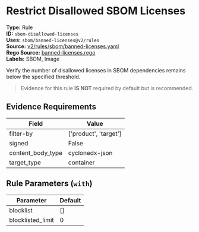 # Restrict Disallowed SBOM Licenses  
**Type:** Rule  
**ID:** `sbom-disallowed-licenses`  
**Uses:** `sbom/banned-licenses@v2/rules`  
**Source:** [v2/rules/sbom/banned-licenses.yaml](https://github.com/scribe-public/sample-policies/v2/rules/sbom/banned-licenses.yaml)  
**Rego Source:** [banned-licenses.rego](https://github.com/scribe-public/sample-policies/v2/rules/sbom/banned-licenses.rego)  
**Labels:** SBOM, Image  

Verify the number of disallowed licenses in SBOM dependencies remains below the specified threshold.

> Evidence for this rule **IS NOT** required by default but is recommended.


## Evidence Requirements  
| Field | Value |
|-------|-------|
| filter-by | ['product', 'target'] |
| signed | False |
| content_body_type | cyclonedx-json |
| target_type | container |

## Rule Parameters (`with`)  
| Parameter | Default |
|-----------|---------|
| blocklist | [] |
| blocklisted_limit | 0 |
